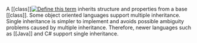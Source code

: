 A [[class]][![Define this term](https://www.cs.fsu.edu/~engelen/courses/COP402003/define.gif)](https://www.cs.fsu.edu/~engelen/courses/COP402003/board.html#class) inherits structure and properties from a base [[class]]. Some object oriented languages support multiple inheritance. Single inheritance is simpler to implement and avoids possible ambiguity problems caused by multiple inheritance. Therefore, newer languages such as [[Java]] and C# support single inheritance.